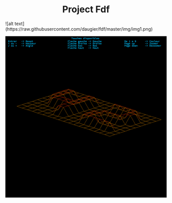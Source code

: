 <h1 style="text-align:center;">Project Fdf</h1>
![alt text](https://raw.githubusercontent.com/daugier/fdf/master/img/img1.png)

![alt text](https://raw.githubusercontent.com/daugier/fdf/master/img/img2.png)